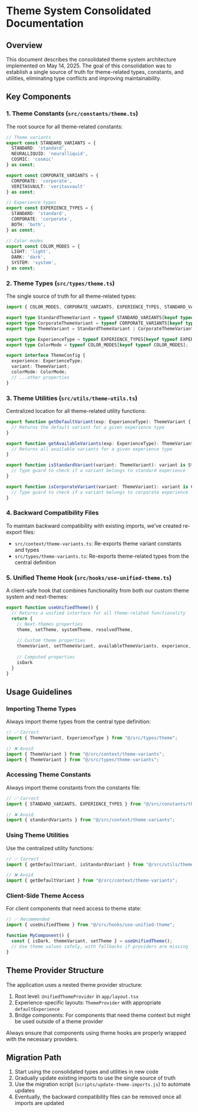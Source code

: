 # Theme System Consolidated Documentation

## Overview

This document describes the consolidated theme system architecture implemented on May 14, 2025. The goal of this consolidation was to establish a single source of truth for theme-related types, constants, and utilities, eliminating type conflicts and improving maintainability.

## Key Components

### 1. Theme Constants (`src/constants/theme.ts`)

The root source for all theme-related constants:

```typescript
// Theme variants
export const STANDARD_VARIANTS = {
  STANDARD: 'standard',
  NEURALLIQUID: 'neuralliquid',
  COSMIC: 'cosmic'
} as const;

export const CORPORATE_VARIANTS = {
  CORPORATE: 'corporate',
  VERITASVAULT: 'veritasvault'
} as const;

// Experience types
export const EXPERIENCE_TYPES = {
  STANDARD: 'standard',
  CORPORATE: 'corporate',
  BOTH: 'both',
} as const;

// Color modes
export const COLOR_MODES = {
  LIGHT: 'light',
  DARK: 'dark',
  SYSTEM: 'system',
} as const;
```

### 2. Theme Types (`src/types/theme.ts`)

The single source of truth for all theme-related types:

```typescript
import { COLOR_MODES, CORPORATE_VARIANTS, EXPERIENCE_TYPES, STANDARD_VARIANTS } from '../constants/theme';

export type StandardThemeVariant = typeof STANDARD_VARIANTS[keyof typeof STANDARD_VARIANTS];
export type CorporateThemeVariant = typeof CORPORATE_VARIANTS[keyof typeof CORPORATE_VARIANTS];
export type ThemeVariant = StandardThemeVariant | CorporateThemeVariant;

export type ExperienceType = typeof EXPERIENCE_TYPES[keyof typeof EXPERIENCE_TYPES];
export type ColorMode = typeof COLOR_MODES[keyof typeof COLOR_MODES];

export interface ThemeConfig {
  experience: ExperienceType;
  variant: ThemeVariant;
  colorMode: ColorMode;
  // ...other properties
}
```

### 3. Theme Utilities (`src/utils/theme-utils.ts`)

Centralized location for all theme-related utility functions:

```typescript
export function getDefaultVariant(exp: ExperienceType): ThemeVariant {
  // Returns the default variant for a given experience type
}

export function getAvailableVariants(exp: ExperienceType): ThemeVariant[] {
  // Returns all available variants for a given experience type
}

export function isStandardVariant(variant: ThemeVariant): variant is StandardThemeVariant {
  // Type guard to check if a variant belongs to standard experience
}

export function isCorporateVariant(variant: ThemeVariant): variant is CorporateThemeVariant {
  // Type guard to check if a variant belongs to corporate experience
}
```

### 4. Backward Compatibility Files

To maintain backward compatibility with existing imports, we've created re-export files:

- `src/context/theme-variants.ts`: Re-exports theme variant constants and types
- `src/types/theme-variants.ts`: Re-exports theme-related types from the central definition

### 5. Unified Theme Hook (`src/hooks/use-unified-theme.ts`)

A client-safe hook that combines functionality from both our custom theme system and next-themes:

```typescript
export function useUnifiedTheme() {
  // Returns a unified interface for all theme-related functionality
  return {
    // Next-themes properties
    theme, setTheme, systemTheme, resolvedTheme,
    
    // Custom theme properties
    themeVariant, setThemeVariant, availableThemeVariants, experience, colorMode,
    
    // Computed properties
    isDark
  }
}
```

## Usage Guidelines

### Importing Theme Types

Always import theme types from the central type definition:

```typescript
// ✅ Correct
import { ThemeVariant, ExperienceType } from "@/src/types/theme";

// ❌ Avoid
import { ThemeVariant } from "@/src/context/theme-variants";
import { ThemeVariant } from "@/src/types/theme-variants";
```

### Accessing Theme Constants

Always import theme constants from the constants file:

```typescript
// ✅ Correct
import { STANDARD_VARIANTS, EXPERIENCE_TYPES } from "@/src/constants/theme";

// ❌ Avoid
import { standardVariants } from "@/src/context/theme-variants";
```

### Using Theme Utilities

Use the centralized utility functions:

```typescript
// ✅ Correct
import { getDefaultVariant, isStandardVariant } from "@/src/utils/theme-utils";

// ❌ Avoid
import { getDefaultVariant } from "@/src/context/theme-variants";
```

### Client-Side Theme Access

For client components that need access to theme state:

```typescript
// ✅ Recommended
import { useUnifiedTheme } from "@/src/hooks/use-unified-theme";

function MyComponent() {
  const { isDark, themeVariant, setTheme } = useUnifiedTheme();
  // Use theme values safely, with fallbacks if providers are missing
}
```

## Theme Provider Structure

The application uses a nested theme provider structure:

1. Root level: `UnifiedThemeProvider` in `app/layout.tsx`
2. Experience-specific layouts: `ThemeProvider` with appropriate `defaultExperience`
3. Bridge components: For components that need theme context but might be used outside of a theme provider

Always ensure that components using theme hooks are properly wrapped with the necessary providers.

## Migration Path

1. Start using the consolidated types and utilities in new code
2. Gradually update existing imports to use the single source of truth
3. Use the migration script (`scripts/update-theme-imports.js`) to automate updates
4. Eventually, the backward compatibility files can be removed once all imports are updated